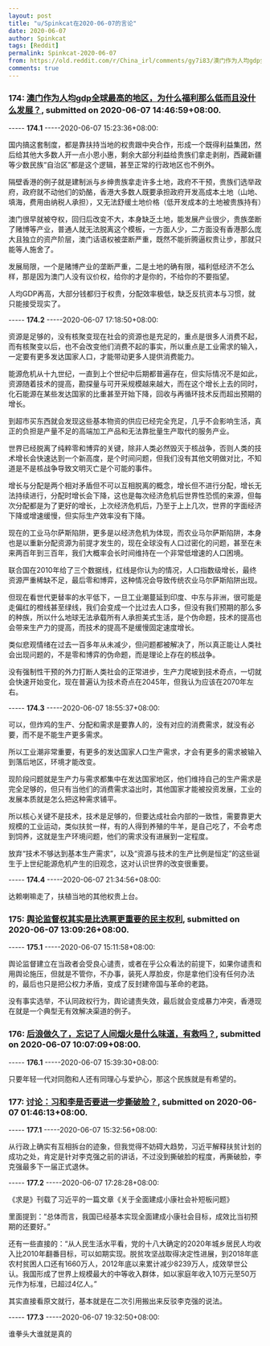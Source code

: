 ```yaml
---
layout: post
title: "u/Spinkcat在2020-06-07的言论"
date: 2020-06-07
author: Spinkcat
tags: [Reddit]
permalink: Spinkcat-2020-06-07
from: https://old.reddit.com/r/China_irl/comments/gy7i83/澳门作为人均gdp全球最高的地区为什么福利那么低而且没什么发展/
comments: true
---
```


### 174: [澳门作为人均gdp全球最高的地区，为什么福利那么低而且没什么发展？](https://old.reddit.com/r/China_irl/comments/gy7i83/澳门作为人均gdp全球最高的地区为什么福利那么低而且没什么发展/), submitted on 2020-06-07 14:46:59+08:00.

----- __174.1__ -----2020-06-07 15:23:36+08:00:

国内搞这套制度，都是靠扶持当地的权贵跟中央合作，形成一个既得利益集团，然后给其他大多数人开一点小恩小惠，剩余大部分利益给贵族们拿走剥削，西藏新疆等少数民族“自治区”都是这个逻辑，甚至正常的行政地区也不例外。

隔壁香港的例子就是建制派与乡绅贵族拿走许多土地，政府不干预，贵族们选举政府，政府就不动他们的奶酪，香港大多数人既要承担政府开发高成本土地（山地、填海，费用由纳税人承担），又无法舒缓土地价格（低开发成本的土地被贵族持有）

澳门很早就被夺权，回归后改变不大，本身缺乏土地，能发展产业很少，贵族垄断了赌博等产业，普通人就无法脱离这个模板，一方面人少，二方面没有香港那么庞大且独立的资产阶层，澳门话语权被垄断严重，既然不能折腾逼权贵让步，那就只能等人施舍了。

发展局限，一个是赌博产业的垄断严重，二是土地的确有限，福利低经济不怎么样，那是因为澳门人没有议价权，给你的才是你的，不给你的不要指望。

人均GDP再高，大部分钱都归于权贵，分配效率极低，缺乏反抗资本与习惯，就只能接受现实了。

----- __174.2__ -----2020-06-07 17:18:50+08:00:

资源是足够的，没有核聚变现在社会的资源也是充足的，重点是很多人消费不起，而有核聚变以后，也不会改变他们消费不起的事实，所以重点是工业需求的输入，一定要有更多发达国家人口，才能带动更多人提供消费能力。

能源危机从十九世纪，一直到上个世纪中后期都普遍存在，但实际情况不是如此，资源随着技术的提高，勘探量与可开采规模越来越大，而在这个增长上去的同时，化石能源在某些发达国家的比重甚至开始下降，回收与再循环技术反而超出预期的增长。

到超市买东西就会发现这些基本物资的供应已经完全充足，几乎不会影响生活，真正的负担是产量不足的高端加工产品和无法靠批量生产取代的服务产业。

世界已经脱离了纯粹零和博弈的关键，除非人类必然毁灭于核战争，否则人类的技术增长会快速达到一个新高度，是个时间问题，但我们没有其他文明做对比，不知道是不是核战争导致文明灭亡是个可能的事件。

增长与分配是两个相对矛盾但不可以互相脱离的概念，增长但不进行分配，增长无法持续进行，分配时增长会下降，这也是每次经济危机后世界性恐慌的来源，但每次分配都是为了更好的增长，上次经济危机后，乃至于上上几次，世界的字面经济下降或增速缓慢，但实际生产效率没有下降。

现在的工业马尔萨斯陷阱，更多是以经济危机为体现，而农业马尔萨斯陷阱，本身也是以重新分配资源为前提才发生的，现在全球没有人口过密化的问题，甚至在未来两百年到三百年，我们大概率会长时间维持在一个非常低增速的人口困境。

联合国在2010年给了三个数据线，红线是你认为的情况，人口指数级增长，最终资源严重稀缺不足，最后零和博弈，这种情况会导致传统农业马尔萨斯陷阱出现。

但现在看世代更替率的水平低下，一旦工业潮蔓延到印度、中东与非洲，很可能是走偏红的橙线甚至绿线，我们会变成一个比过去人口多，但没有我们预期的那么多的种族，所以什么地球无法承载所有人承担美式生活，是个伪命题，技术的提高也会带来生产力的提高，而技术的提高不是缓慢固定速度增长。

类似悲观情绪在过去一百多年从未减少，但问题都被解决了，所以真正能让人类社会出现问题的，不是零和博弈的伪命题，而是理论上存在的核战争。

没有强制性干预的外力打断人类社会的正常进步，生产力爬坡到技术奇点，一切就会快速开始变化，现在普遍认为技术奇点在2045年，但我认为应该在2070年左右。

----- __174.3__ -----2020-06-07 18:55:37+08:00:

可以，但炸鸡的生产、分配和需求是要靠人的，没有对应的消费需求，就没有必要，而不是不能生产更多需求。

所以工业潮非常重要，有更多的发达国家人口生产需求，才会有更多的需求被输入到落后地区，环境才能改变。

现阶段问题就是生产力与需求都集中在发达国家地区，他们维持自己的生产需求是完全足够的，但只有当他们的消费需求溢出时，其他国家才能被投资发展，工业的发展本质就是怎么把这种需求铺平。

所以核心关键不是技术，技术是足够的，但要达成社会内部的一致性，需要靠更大规模的工业运动，类似扶贫一样，有的人得到养殖的牛羊，是自己吃了，不会考虑到饲养，这就是生产环境问题，他们的需求没有进展到一定程度。

放弃“技术不够达到基本生产需求”，以及“资源与技术的生产比例是恒定”的这些诞生于上世纪能源危机产生的旧观念，这对认识世界的改变很重要。

----- __174.4__ -----2020-06-07 21:34:56+08:00:

达赖喇嘛走了，扶植当地的其他权贵上台。

### 175: [舆论监督权其实是比选票更重要的民主权利](https://old.reddit.com/r/China_irl/comments/gy6dbu/舆论监督权其实是比选票更重要的民主权利/), submitted on 2020-06-07 13:09:26+08:00.

----- __175.1__ -----2020-06-07 15:11:58+08:00:

舆论监督建立在当政者会受良心谴责，或者在乎公众看法的前提下，如果你谴责和用舆论施压，但就是不管你，不办事，装死人厚脸皮，你是拿他们没有任何办法的，最后也只是把公权力矛盾，变成了反封建帝国与革命的老路。

没有事实选举，不认同政权行为，舆论谴责失效，最后就会变成暴力冲突，香港现在就是一个典型无有效解决渠道的例子。

### 176: [后浪做久了，忘记了人间烟火是什么味道，有救吗？](https://old.reddit.com/r/China_irl/comments/gy3yah/后浪做久了忘记了人间烟火是什么味道有救吗/), submitted on 2020-06-07 10:07:09+08:00.

----- __176.1__ -----2020-06-07 15:39:30+08:00:

只要年轻一代对同胞和人还有同理心与爱护心，那这个民族就是有希望的。

### 177: [讨论：习和李是否要进一步撕破脸？](https://old.reddit.com/r/China_irl/comments/gxvimq/讨论习和李是否要进一步撕破脸/), submitted on 2020-06-07 01:46:13+08:00.

----- __177.1__ -----2020-06-07 15:32:56+08:00:

从行政上确实有互相拆台的迹象，但我觉得不妨碍大趋势，习近平解释扶贫计划的成功之处，肯定是针对李克强之前的讲话，不过没到撕破脸的程度，再撕破脸，李克强最多下一届正式退休。

----- __177.2__ -----2020-06-07 17:28:28+08:00:

《求是》刊载了习近平的一篇文章《关于全面建成小康社会补短板问题》

里面提到：“总体而言，我国已经基本实现全面建成小康社会目标，成效比当初预期的还要好。”

还有一些直接的：“从人民生活水平看，党的十八大确定的2020年城乡居民人均收入比2010年翻番目标，可以如期实现。脱贫攻坚战取得决定性进展，到2018年底农村贫困人口还有1660万人，2012年底以来累计减少8239万人，成效举世公认。我国形成了世界上规模最大的中等收入群体，如以家庭年收入10万元至50万元作为标准，已超过4亿人。”

其实直接看原文就行，基本就是在二次引用搬出来反驳李克强的说法。

----- __177.3__ -----2020-06-07 19:32:50+08:00:

谁拳头大谁就是真的

